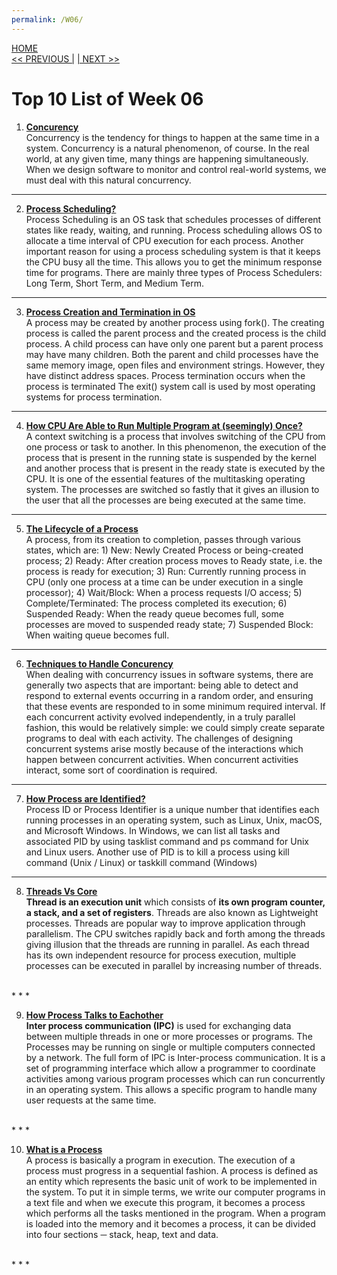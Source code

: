 ```yaml
---
permalink: /W06/
---
```

[HOME](../)<br>
[<< PREVIOUS |](../W05/)
[| NEXT >>](../W07/)<br>

# Top 10 List of Week 06

1. **[Concurency](https://sceweb.uhcl.edu/helm/RationalUnifiedProcess/process/workflow/ana_desi/co_cncry.htm)** <br>
Concurrency is the tendency for things to happen at the same time in a system. Concurrency is a natural phenomenon, of course. In the real world, at any given time, many things are happening simultaneously. When we design software to monitor and control real-world systems, we must deal with this natural concurrency.<br>
* * *

2. **[Process Scheduling?](https://www.guru99.com/process-scheduling.html)** <br>
Process Scheduling is an OS task that schedules processes of different states like ready, waiting, and running. Process scheduling allows OS to allocate a time interval of CPU execution for each process. Another important reason for using a process scheduling system is that it keeps the CPU busy all the time. This allows you to get the minimum response time for programs. There are mainly three types of Process Schedulers: Long Term, Short Term, and Medium Term.<br>
* * *

3. **[Process Creation and Termination in OS](https://www.tutorialspoint.com/process-creation-vs-process-termination-in-operating-system)** <br>
A process may be created by another process using fork(). The creating process is called the parent process and the created process is the child process. A child process can have only one parent but a parent process may have many children. Both the parent and child processes have the same memory image, open files and environment strings. However, they have distinct address spaces. Process termination occurs when the process is terminated The exit() system call is used by most operating systems for process termination. <br>
* * *

4. **[How CPU Are Able to Run Multiple Program at (seemingly) Once?](https://afteracademy.com/blog/what-is-context-switching-in-operating-system)** <br>
A context switching is a process that involves switching of the CPU from one process or task to another. In this phenomenon, the execution of the process that is present in the running state is suspended by the kernel and another process that is present in the ready state is executed by the CPU. It is one of the essential features of the multitasking operating system. The processes are switched so fastly that it gives an illusion to the user that all the processes are being executed at the same time. <br>
* * *

5. **[The Lifecycle of a Process](https://www.javatpoint.com/os-process-states)** <br>
A process, from its creation to completion, passes through various states, which are: 1) New: Newly Created Process or being-created process; 2) Ready: After creation process moves to Ready state, i.e. the process is ready for execution; 3) Run: Currently running process in CPU (only one process at a time can be under execution in a single processor); 4) Wait/Block: When a process requests I/O access; 5) Complete/Terminated: The process completed its execution; 6) Suspended Ready: When the ready queue becomes full, some processes are moved to suspended ready state; 7) Suspended Block: When waiting queue becomes full.<br>
* * *

6. **[Techniques to Handle Concurency](https://sceweb.uhcl.edu/helm/RationalUnifiedProcess/process/workflow/ana_desi/co_cncry.htm)** <br>
When dealing with concurrency issues in software systems, there are generally two aspects that are important: being able to detect and respond to external events occurring in a random order, and ensuring that these events are responded to in some minimum required interval. If each concurrent activity evolved independently, in a truly parallel fashion, this would be relatively simple: we could simply create separate programs to deal with each activity. The challenges of designing concurrent systems arise mostly because of the interactions which happen between concurrent activities. When concurrent activities interact, some sort of coordination is required. <br>
* * *

7. **[How Process are Identified?](https://www.computerhope.com/jargon/p/pid.htm)** <br>
Process ID or Process Identifier is a unique number that identifies each running processes in an operating system, such as Linux, Unix, macOS, and Microsoft Windows.
In Windows, we can list all tasks and associated PID by using tasklist command and ps command for Unix and Linux users.
Another use of PID is to kill a process using kill command (Unix / Linux) or taskkill command (Windows) <br>
* * *

8. **[Threads Vs Core](https://www.studytonight.com/operating-system/multithreading)** <br>
**Thread is an execution unit** which consists of **its own program counter, a stack, and a set of registers**. Threads are also known as Lightweight processes. Threads are popular way to improve application through parallelism. The CPU switches rapidly back and forth among the threads giving illusion that the threads are running in parallel. As each thread has its own independent resource for process execution, multiple processes can be executed in parallel by increasing number of threads.
 <br>
* * *

9. **[How Process Talks to Eachother](https://www.guru99.com/inter-process-communication-ipc.html)** <br>
**Inter process communication (IPC)** is used for exchanging data between multiple threads in one or more processes or programs. The Processes may be running on single or multiple computers connected by a network. The full form of IPC is Inter-process communication. It is a set of programming interface which allow a programmer to coordinate activities among various program processes which can run concurrently in an operating system. This allows a specific program to handle many user requests at the same time.
<br>
* * *

10. **[What is a Process](https://www.tutorialspoint.com/operating_system/os_processes.htm)** <br>
A process is basically a program in execution. The execution of a process must progress in a sequential fashion. A process is defined as an entity which represents the basic unit of work to be implemented in the system. To put it in simple terms, we write our computer programs in a text file and when we execute this program, it becomes a process which performs all the tasks mentioned in the program. When a program is loaded into the memory and it becomes a process, it can be divided into four sections ─ stack, heap, text and data.
 <br>
* * *
